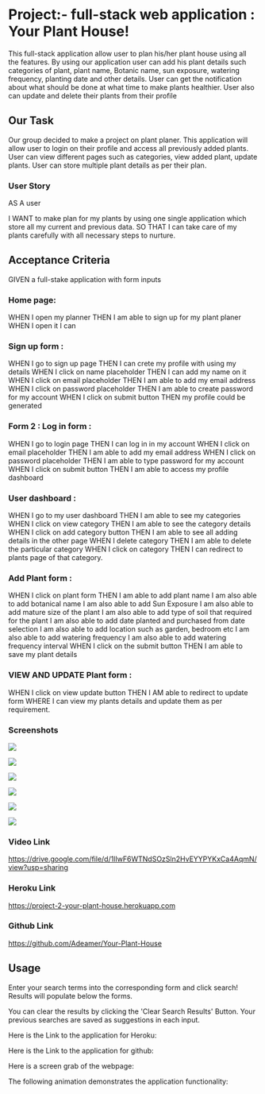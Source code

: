 # Project:- full-stack web application : Your Plant House!

This full-stack application allow user to plan his/her plant house using all the features. By using our application user can add his plant details such categories of plant, plant name, Botanic name, sun exposure, watering frequency, planting date and other details. User can get the notification about
what should be done at what time to make plants healthier. User also can update and delete their plants from their profile


## Our Task
 
Our group decided to make a project on plant planer. This application will allow user to login on their profile and access all previously added plants.
User can view different pages such as categories, view added plant, update plants. User can store multiple plant details as per their plan.


### User Story

AS A user 

I WANT to make plan for my plants by using one single application which store all my current and previous data.
SO THAT I can take care of my plants carefully with all necessary steps to nurture.

## Acceptance Criteria

GIVEN a full-stake application with form inputs 


### Home page:

WHEN I open my planner 
THEN I am able to sign up for my plant planer
WHEN I open it I can 

### Sign up form :  

WHEN I go to sign up page
THEN I can crete my profile with using my details
WHEN I click on name placeholder 
THEN I can add my name on it
WHEN I click on email placeholder
THEN I am able to add my email address
WHEN I click on password placeholder
THEN I am able to create password for my account
WHEN I click on submit button
THEN my profile could be  generated

### Form 2 : Log in form :

WHEN I go to login page
THEN I can log in in my account
WHEN I click on email placeholder
THEN I am able to add my email address
WHEN I click on password placeholder
THEN I am able to type password for my account
WHEN I click on submit button
THEN I am able to access my profile dashboard

### User dashboard :
WHEN I go to my user dashboard
THEN I am able to see my categories 
WHEN I click on view category 
THEN I am able to see the category details
WHEN I click on add category button
THEN I am able to see all adding details in the other page
WHEN I delete category 
THEN I am able to delete the particular category
WHEN I click on category 
THEN I can redirect to plants page of that category.

### Add Plant form :

WHEN I click on plant form 
THEN I am able to add plant name
I am also able to add botanical name
I am also able to add Sun Exposure
I am also able to add mature size of the plant
I am also able to add type of soil that required for the plant
I am also able to add date planted and purchased from date selection
I am also able to add location such as garden, bedroom etc
I am also able to add watering frequency
I am also able to add watering frequency interval
WHEN I click on the submit button
THEN I am able to save my plant details

### VIEW AND UPDATE Plant form :

WHEN I click on view update button
THEN I AM able to redirect to update form
WHERE I can view my plants details and update them as per requirement.

### Screenshots
![](./public/assets/images/Screenshot1_plant_house.png)


![](./public/assets/images/Screenshot2_plant_house.png)

![](./public/assets/images/Screenshot3.png)

![](./public/assets/images/Screenshot4.png)


![](./public/assets/images/Screenshot5.png)


![](./public/assets/images/Screenshot6.png)



### Video Link
https://drive.google.com/file/d/1lIwF6WTNdSOzSln2HvEYYPYKxCa4AqmN/view?usp=sharing


### Heroku Link
https://project-2-your-plant-house.herokuapp.com

### Github Link
https://github.com/Adeamer/Your-Plant-House


## Usage

Enter your search terms into the corresponding form and click search! Results will populate below the forms. 

You can clear the results by clicking the 'Clear Search Results' Button. Your previous searches are saved as suggestions in each input.

Here is the Link to the application for Heroku: 

Here is the Link to the application for github: 

Here is a screen grab of the webpage:


The following animation demonstrates the application functionality:



